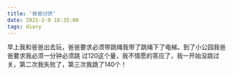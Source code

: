 ```yaml
---
title: '爸爸讨厌'
date: 2021-2-9 18:35:00
tags: diary
---
```

早上我和爸爸出去玩，爸爸要求必须带跳绳我带了跳绳下了电梯。到了小公园我爸爸要求我必须一分钟必须跳
过120这个量，我不情愿的答应了，我一开始没跳过关，第二次我失败了，第三次我跳了140个！
